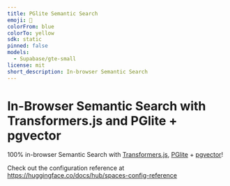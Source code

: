 ```yaml
---
title: PGlite Semantic Search
emoji: 🔎
colorFrom: blue
colorTo: yellow
sdk: static
pinned: false
models:
  - Supabase/gte-small
license: mit
short_description: In-browser Semantic Search
---
```


# In-Browser Semantic Search with Transformers.js and PGlite + pgvector

100% in-browser Semantic Search with [Transformers.js](https://huggingface.co/docs/transformers.js), [PGlite](https://github.com/electric-sql/pglite) + [pgvector](https://github.com/pgvector/pgvector)!


Check out the configuration reference at https://huggingface.co/docs/hub/spaces-config-reference
